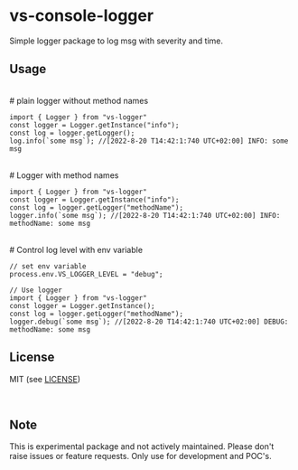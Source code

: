 # vs-console-logger

Simple logger package to log msg with severity and time.
<br/>

## Usage

<br/>
# plain logger without method names

```
import { Logger } from "vs-logger"
const logger = Logger.getInstance("info");
const log = logger.getLogger();
log.info(`some msg`); //[2022-8-20 T14:42:1:740 UTC+02:00] INFO: some msg

```

<br/>
# Logger with method names

```
import { Logger } from "vs-logger"
const logger = Logger.getInstance("info");
const log = logger.getLogger("methodName");
logger.info(`some msg`); //[2022-8-20 T14:42:1:740 UTC+02:00] INFO: methodName: some msg

```

<br/>
# Control log level with env variable

```
// set env variable
process.env.VS_LOGGER_LEVEL = "debug";

// Use logger
import { Logger } from "vs-logger"
const logger = Logger.getInstance();
const log = logger.getLogger("methodName");
logger.debug(`some msg`); //[2022-8-20 T14:42:1:740 UTC+02:00] DEBUG: methodName: some msg

```

## License

MIT (see [LICENSE](https://github.com/vaibhav-sarwade-404/vs-logger/blob/main/LICENSE))

<br/>

## Note

This is experimental package and not actively maintained. Please don't raise issues or feature requests. Only use for development and POC's.
